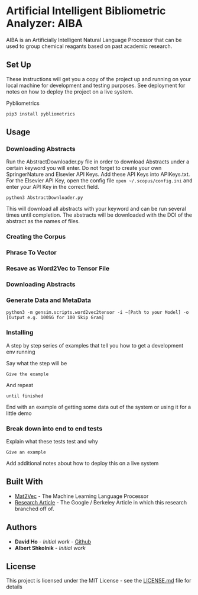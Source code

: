 # Artificial Intelligent Bibliometric Analyzer: AIBA

AIBA is an Artificially Intelligent Natural Language Processor that can be used to group chemical reagants based on past academic research.

## Set Up

These instructions will get you a copy of the project up and running on your local machine for development and testing purposes. See deployment for notes on how to deploy the project on a live system.

Pybliometrics

```
pip3 install pybliometrics
```



## Usage
### Downloading Abstracts
Run the AbstractDownloader.py file in order to download Abstracts under a certain keyword you will enter. Do not forget to create your own SpringerNature and Elsevier API Keys. Add these API Keys into APIKeys.txt. For the Elsevier API Key, open the config file ``` open ~/.scopus/config.ini ``` and enter your API Key in the correct field.

```
python3 AbstractDownloader.py
```
This will download all abstracts with your keyword and can be run several times until completion. The abstracts will be downloaded with the DOI of the abstract as the names of files.

### Creating the Corpus

### Phrase To Vector

### Resave as Word2Vec to Tensor File

### Downloading Abstracts

### Generate Data and MetaData
```
python3 -m gensim.scripts.word2vec2tensor -i ~[Path to your Model] -o [Output e.g. 100SG for 100 Skip Gram]
```


### Installing

A step by step series of examples that tell you how to get a development env running

Say what the step will be

```
Give the example
```

And repeat

```
until finished
```

End with an example of getting some data out of the system or using it for a little demo


### Break down into end to end tests

Explain what these tests test and why

```
Give an example
```

Add additional notes about how to deploy this on a live system

## Built With

* [Mat2Vec](https://github.com/materialsintelligence/mat2vec) - The Machine Learning Language Processor
* [Research Article](https://www.nature.com/articles/s41586-019-1335-8#Sec9) - The Google / Berkeley Article in which this research branched off of.

## Authors

* **David Ho** - *Initial work* - [Github](https://github.com/davidhodev)
* **Albert Shkolnik** - *Initial work*

## License

This project is licensed under the MIT License - see the [LICENSE.md](LICENSE.md) file for details
